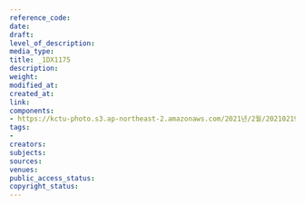 ```yaml
---
reference_code: 
date: 
draft: 
level_of_description: 
media_type: 
title: _1DX1175
description: 
weight: 
modified_at: 
created_at: 
link: 
components:
- https://kctu-photo.s3.ap-northeast-2.amazonaws.com/2021년/2월/20210219_백기완+선생+발인.영결식.하관/송승현/_1DX1175.jpg
tags:
- 
creators: 
subjects: 
sources: 
venues: 
public_access_status: 
copyright_status: 
---
```

